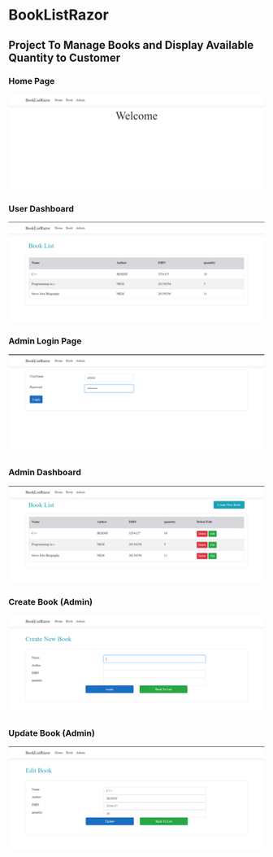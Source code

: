 # BookListRazor

## Project To Manage Books and Display  Available Quantity to Customer

<h3>Home Page</h3>
<img src="./Picture1.png" />

<h3>User Dashboard</h3>
<img src="./Picture2.png" />

<h3>Admin Login Page</h3>
<img src="./Picture3.png" />

<h3>Admin Dashboard</h3>
<img src="./Picture4.png" />

<h3>Create Book (Admin)</h3>
<img src="./Picture5.png" />

<h3>Update Book (Admin)</h3>
<img src="./Picture6.png" />
